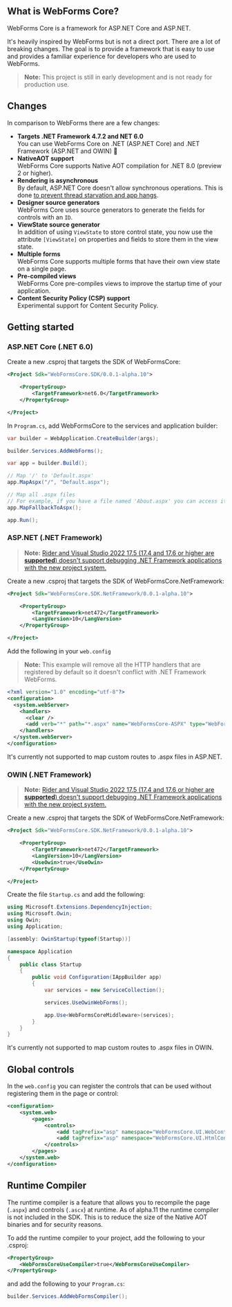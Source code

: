 ## What is WebForms Core?
WebForms Core is a framework for ASP.NET Core and ASP.NET.

It's heavily inspired by WebForms but is not a direct port. There are a lot of breaking changes. The goal is to provide a framework that is easy to use and provides a familiar experience for developers who are used to WebForms.

> **Note:** This project is still in early development and is not ready for production use.

## Changes
In comparison to WebForms there are a few changes:

- **Targets .NET Framework 4.7.2 and NET 6.0**  
  You can use WebForms Core on .NET (ASP.NET Core) and .NET Framework (ASP.NET and OWIN) 🎉
- **NativeAOT support**  
  WebForms Core supports Native AOT compilation for .NET 8.0 (preview 2 or higher).
- **Rendering is asynchronous**  
  By default, ASP.NET Core doesn't allow synchronous operations. This is done [to prevent thread starvation and app hangs](https://makolyte.com/aspnet-invalidoperationexception-synchronous-operations-are-disallowed/).
- **Designer source generators**  
  WebForms Core uses source generators to generate the fields for controls with an `ID`.
- **ViewState source generator**  
  In addition of using `ViewState` to store control state, you now use the attribute `[ViewState]` on properties and fields to store them in the view state.  
- **Multiple forms**  
  WebForms Core supports multiple forms that have their own view state on a single page.
- **Pre-compiled views**  
  WebForms Core pre-compiles views to improve the startup time of your application.
- **Content Security Policy (CSP) support**  
  Experimental support for Content Security Policy.

## Getting started
### ASP.NET Core (.NET 6.0)
Create a new .csproj that targets the SDK of WebFormsCore:

```xml
<Project Sdk="WebFormsCore.SDK/0.0.1-alpha.10">

    <PropertyGroup>
        <TargetFramework>net6.0</TargetFramework>
    </PropertyGroup>

</Project>
```

In `Program.cs`, add WebFormsCore to the services and application builder:
```cs
var builder = WebApplication.CreateBuilder(args);

builder.Services.AddWebForms();

var app = builder.Build();

// Map '/' to 'Default.aspx'
app.MapAspx("/", "Default.aspx");

// Map all .aspx files
// For example, if you have a file named 'About.aspx' you can access it by going to '/About.aspx'
app.MapFallbackToAspx();

app.Run();
```

### ASP.NET (.NET Framework)
> **Note:** [Rider and Visual Studio 2022 17.5 (17.4 and 17.6 or higher are **supported**) doesn't support debugging .NET Framework applications with the new project system.](https://github.com/CZEMacLeod/MSBuild.SDK.SystemWeb/issues/51#issuecomment-1444781463)

Create a new .csproj that targets the SDK of WebFormsCore.NetFramework:

```xml
<Project Sdk="WebFormsCore.SDK.NetFramework/0.0.1-alpha.10">

    <PropertyGroup>
        <TargetFramework>net472</TargetFramework>
        <LangVersion>10</LangVersion>
    </PropertyGroup>

</Project>
```

Add the following in your `web.config`

> **Note:** This example will remove all the HTTP handlers that are registered by default so it doesn't conflict with .NET Framework WebForms.

```xml
<?xml version="1.0" encoding="utf-8"?>
<configuration>
  <system.webServer>
    <handlers>
      <clear />
      <add verb="*" path="*.aspx" name="WebFormsCore-ASPX" type="WebFormsCore.PageHandlerFactory" />
    </handlers>
  </system.webServer>
</configuration>	
```	

It's currently not supported to map custom routes to .aspx files in ASP.NET.

### OWIN (.NET Framework)
> **Note:** [Rider and Visual Studio 2022 17.5 (17.4 and 17.6 or higher are **supported**) doesn't support debugging .NET Framework applications with the new project system.](https://github.com/CZEMacLeod/MSBuild.SDK.SystemWeb/issues/51#issuecomment-1444781463)

Create a new .csproj that targets the SDK of WebFormsCore.NetFramework:

```xml
<Project Sdk="WebFormsCore.SDK.NetFramework/0.0.1-alpha.10">

    <PropertyGroup>
        <TargetFramework>net472</TargetFramework>
        <LangVersion>10</LangVersion>
        <UseOwin>true</UseOwin>
    </PropertyGroup>

</Project>
```

Create the file `Startup.cs` and add the following:

```cs
using Microsoft.Extensions.DependencyInjection;
using Microsoft.Owin;
using Owin;
using Application;

[assembly: OwinStartup(typeof(Startup))]

namespace Application
{
    public class Startup
    {
        public void Configuration(IAppBuilder app)
        {
            var services = new ServiceCollection();

            services.UseOwinWebForms();

            app.Use<WebFormsCoreMiddleware>(services);
        }
    }
}
```

It's currently not supported to map custom routes to .aspx files in OWIN.

## Global controls
In the `web.config` you can register the controls that can be used without registering them in the page or control:

```xml
<configuration>
    <system.web>
        <pages>
            <controls>
                <add tagPrefix="asp" namespace="WebFormsCore.UI.WebControls" />
                <add tagPrefix="asp" namespace="WebFormsCore.UI.HtmlControls" />
            </controls>
        </pages>
    </system.web>
</configuration>
```

## Runtime Compiler
The runtime compiler is a feature that allows you to recompile the page (`.aspx`) and controls (`.ascx`) at runtime.
As of alpha.11 the runtime compiler is not included in the SDK. This is to reduce the size of the Native AOT binaries and for security reasons.

To add the runtime compiler to your project, add the following to your .csproj:

```xml
<PropertyGroup>
    <WebFormsCoreUseCompiler>true</WebFormsCoreUseCompiler>
</PropertyGroup>
```

and add the following to your `Program.cs`:

```cs
builder.Services.AddWebFormsCompiler();
```